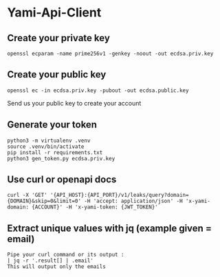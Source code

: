 # Yami-Api-Client

## Create your private key

    openssl ecparam -name prime256v1 -genkey -noout -out ecdsa.priv.key

## Create your public key

    openssl ec -in ecdsa.priv.key -pubout -out ecdsa.public.key

Send us your public key to create your account 

## Generate your token    

    python3 -m virtualenv .venv
    source .venv/bin/activate
    pip install -r requirements.txt
    python3 gen_token.py ecdsa.priv.key
    
## Use curl or openapi docs

    curl -X 'GET' '{API_HOST}:{API_PORT}/v1/leaks/query?domain={DOMAIN}&skip=0&limit=0' -H 'accept: application/json' -H 'x-yami-domain: {ACCOUNT}' -H 'x-yami-token: {JWT_TOKEN}'
    
    
## Extract unique values with jq (example given = email)

    Pipe your curl command or its output :
    | jq -r '.result[] | .email'
    This will output only the emails

